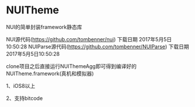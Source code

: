 # NUITheme
NUI的简单封装framework静态库

NUI源代码(https://github.com/tombenner/nui) 下载日期 2017年5月5日10:50:28
NUIParse源代码(https://github.com/tombenner/NUIParse) 下载日期 2017年5月5日10:50:28

clone项目之后直接运行NUIThemeAgg即可得到编译好的NUITheme.framework(真机和模拟器)

1、iOS8以上

2、支持bitcode
